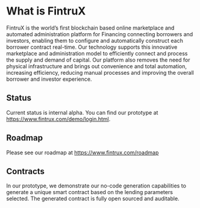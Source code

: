 # What is FintruX

FintruX is the world’s first blockchain based online marketplace and automated administration platform for Financing connecting borrowers and investors, enabling them to configure and automatically construct each borrower contract real-time. Our technology supports this innovative marketplace and administration model to efficiently connect and process the supply and demand of capital. Our platform also removes the need for physical infrastructure and brings out convenience and total automation, increasing efficiency, reducing manual processes and improving the overall borrower and investor experience.

## Status 
Current status is internal alpha. You can find our prototype at https://www.fintrux.com/demo/login.html.

## Roadmap 
Please see our roadmap at https://www.fintrux.com/roadmap 

## Contracts 
In our prototype, we demonstrate our no-code generation capabilities to generate a unique smart contract based on the lending parameters selected. The generated contract is fully open sourced and auditable.
